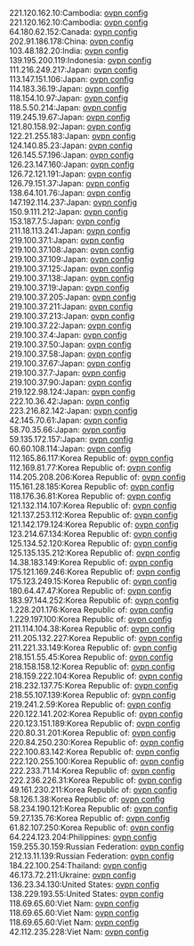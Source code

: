 221.120.162.10:Cambodia: [ovpn config](vpn/221_120_162_10.ovpn)  
221.120.162.10:Cambodia: [ovpn config](vpn/221_120_162_10.ovpn)  
64.180.62.152:Canada: [ovpn config](vpn/64_180_62_152.ovpn)  
202.91.186.178:China: [ovpn config](vpn/202_91_186_178.ovpn)  
103.48.182.20:India: [ovpn config](vpn/103_48_182_20.ovpn)  
139.195.200.119:Indonesia: [ovpn config](vpn/139_195_200_119.ovpn)  
111.216.249.217:Japan: [ovpn config](vpn/111_216_249_217.ovpn)  
113.147.151.106:Japan: [ovpn config](vpn/113_147_151_106.ovpn)  
114.183.36.19:Japan: [ovpn config](vpn/114_183_36_19.ovpn)  
118.154.10.97:Japan: [ovpn config](vpn/118_154_10_97.ovpn)  
118.5.50.214:Japan: [ovpn config](vpn/118_5_50_214.ovpn)  
119.245.19.67:Japan: [ovpn config](vpn/119_245_19_67.ovpn)  
121.80.158.92:Japan: [ovpn config](vpn/121_80_158_92.ovpn)  
122.21.255.183:Japan: [ovpn config](vpn/122_21_255_183.ovpn)  
124.140.85.23:Japan: [ovpn config](vpn/124_140_85_23.ovpn)  
126.145.57.196:Japan: [ovpn config](vpn/126_145_57_196.ovpn)  
126.23.147.160:Japan: [ovpn config](vpn/126_23_147_160.ovpn)  
126.72.121.191:Japan: [ovpn config](vpn/126_72_121_191.ovpn)  
126.79.151.37:Japan: [ovpn config](vpn/126_79_151_37.ovpn)  
138.64.101.76:Japan: [ovpn config](vpn/138_64_101_76.ovpn)  
147.192.114.237:Japan: [ovpn config](vpn/147_192_114_237.ovpn)  
150.9.111.212:Japan: [ovpn config](vpn/150_9_111_212.ovpn)  
153.187.7.5:Japan: [ovpn config](vpn/153_187_7_5.ovpn)  
211.18.113.241:Japan: [ovpn config](vpn/211_18_113_241.ovpn)  
219.100.37.1:Japan: [ovpn config](vpn/219_100_37_1.ovpn)  
219.100.37.108:Japan: [ovpn config](vpn/219_100_37_108.ovpn)  
219.100.37.109:Japan: [ovpn config](vpn/219_100_37_109.ovpn)  
219.100.37.125:Japan: [ovpn config](vpn/219_100_37_125.ovpn)  
219.100.37.138:Japan: [ovpn config](vpn/219_100_37_138.ovpn)  
219.100.37.19:Japan: [ovpn config](vpn/219_100_37_19.ovpn)  
219.100.37.205:Japan: [ovpn config](vpn/219_100_37_205.ovpn)  
219.100.37.211:Japan: [ovpn config](vpn/219_100_37_211.ovpn)  
219.100.37.213:Japan: [ovpn config](vpn/219_100_37_213.ovpn)  
219.100.37.22:Japan: [ovpn config](vpn/219_100_37_22.ovpn)  
219.100.37.4:Japan: [ovpn config](vpn/219_100_37_4.ovpn)  
219.100.37.50:Japan: [ovpn config](vpn/219_100_37_50.ovpn)  
219.100.37.58:Japan: [ovpn config](vpn/219_100_37_58.ovpn)  
219.100.37.67:Japan: [ovpn config](vpn/219_100_37_67.ovpn)  
219.100.37.7:Japan: [ovpn config](vpn/219_100_37_7.ovpn)  
219.100.37.90:Japan: [ovpn config](vpn/219_100_37_90.ovpn)  
219.122.98.124:Japan: [ovpn config](vpn/219_122_98_124.ovpn)  
222.10.36.42:Japan: [ovpn config](vpn/222_10_36_42.ovpn)  
223.216.82.142:Japan: [ovpn config](vpn/223_216_82_142.ovpn)  
42.145.70.61:Japan: [ovpn config](vpn/42_145_70_61.ovpn)  
58.70.35.66:Japan: [ovpn config](vpn/58_70_35_66.ovpn)  
59.135.172.157:Japan: [ovpn config](vpn/59_135_172_157.ovpn)  
60.60.108.114:Japan: [ovpn config](vpn/60_60_108_114.ovpn)  
112.165.86.117:Korea Republic of: [ovpn config](vpn/112_165_86_117.ovpn)  
112.169.81.77:Korea Republic of: [ovpn config](vpn/112_169_81_77.ovpn)  
114.205.208.206:Korea Republic of: [ovpn config](vpn/114_205_208_206.ovpn)  
115.161.28.185:Korea Republic of: [ovpn config](vpn/115_161_28_185.ovpn)  
118.176.36.81:Korea Republic of: [ovpn config](vpn/118_176_36_81.ovpn)  
121.132.114.107:Korea Republic of: [ovpn config](vpn/121_132_114_107.ovpn)  
121.137.253.112:Korea Republic of: [ovpn config](vpn/121_137_253_112.ovpn)  
121.142.179.124:Korea Republic of: [ovpn config](vpn/121_142_179_124.ovpn)  
123.214.67.134:Korea Republic of: [ovpn config](vpn/123_214_67_134.ovpn)  
125.134.52.120:Korea Republic of: [ovpn config](vpn/125_134_52_120.ovpn)  
125.135.135.212:Korea Republic of: [ovpn config](vpn/125_135_135_212.ovpn)  
14.38.183.149:Korea Republic of: [ovpn config](vpn/14_38_183_149.ovpn)  
175.121.169.246:Korea Republic of: [ovpn config](vpn/175_121_169_246.ovpn)  
175.123.249.15:Korea Republic of: [ovpn config](vpn/175_123_249_15.ovpn)  
180.64.47.47:Korea Republic of: [ovpn config](vpn/180_64_47_47.ovpn)  
183.97.144.252:Korea Republic of: [ovpn config](vpn/183_97_144_252.ovpn)  
1.228.201.176:Korea Republic of: [ovpn config](vpn/1_228_201_176.ovpn)  
1.229.197.100:Korea Republic of: [ovpn config](vpn/1_229_197_100.ovpn)  
211.114.104.38:Korea Republic of: [ovpn config](vpn/211_114_104_38.ovpn)  
211.205.132.227:Korea Republic of: [ovpn config](vpn/211_205_132_227.ovpn)  
211.221.33.149:Korea Republic of: [ovpn config](vpn/211_221_33_149.ovpn)  
218.151.55.45:Korea Republic of: [ovpn config](vpn/218_151_55_45.ovpn)  
218.158.158.12:Korea Republic of: [ovpn config](vpn/218_158_158_12.ovpn)  
218.159.222.104:Korea Republic of: [ovpn config](vpn/218_159_222_104.ovpn)  
218.232.137.75:Korea Republic of: [ovpn config](vpn/218_232_137_75.ovpn)  
218.55.107.139:Korea Republic of: [ovpn config](vpn/218_55_107_139.ovpn)  
219.241.2.59:Korea Republic of: [ovpn config](vpn/219_241_2_59.ovpn)  
220.122.141.202:Korea Republic of: [ovpn config](vpn/220_122_141_202.ovpn)  
220.123.151.189:Korea Republic of: [ovpn config](vpn/220_123_151_189.ovpn)  
220.80.31.201:Korea Republic of: [ovpn config](vpn/220_80_31_201.ovpn)  
220.84.250.230:Korea Republic of: [ovpn config](vpn/220_84_250_230.ovpn)  
222.100.83.142:Korea Republic of: [ovpn config](vpn/222_100_83_142.ovpn)  
222.120.255.100:Korea Republic of: [ovpn config](vpn/222_120_255_100.ovpn)  
222.233.71.14:Korea Republic of: [ovpn config](vpn/222_233_71_14.ovpn)  
222.236.226.31:Korea Republic of: [ovpn config](vpn/222_236_226_31.ovpn)  
49.161.230.211:Korea Republic of: [ovpn config](vpn/49_161_230_211.ovpn)  
58.126.1.38:Korea Republic of: [ovpn config](vpn/58_126_1_38.ovpn)  
58.234.190.121:Korea Republic of: [ovpn config](vpn/58_234_190_121.ovpn)  
59.27.135.76:Korea Republic of: [ovpn config](vpn/59_27_135_76.ovpn)  
61.82.107.250:Korea Republic of: [ovpn config](vpn/61_82_107_250.ovpn)  
64.224.123.204:Philippines: [ovpn config](vpn/64_224_123_204.ovpn)  
159.255.30.159:Russian Federation: [ovpn config](vpn/159_255_30_159.ovpn)  
212.13.11.139:Russian Federation: [ovpn config](vpn/212_13_11_139.ovpn)  
184.22.100.254:Thailand: [ovpn config](vpn/184_22_100_254.ovpn)  
46.173.72.211:Ukraine: [ovpn config](vpn/46_173_72_211.ovpn)  
136.23.34.130:United States: [ovpn config](vpn/136_23_34_130.ovpn)  
138.229.193.55:United States: [ovpn config](vpn/138_229_193_55.ovpn)  
118.69.65.60:Viet Nam: [ovpn config](vpn/118_69_65_60.ovpn)  
118.69.65.60:Viet Nam: [ovpn config](vpn/118_69_65_60.ovpn)  
118.69.65.60:Viet Nam: [ovpn config](vpn/118_69_65_60.ovpn)  
42.112.235.228:Viet Nam: [ovpn config](vpn/42_112_235_228.ovpn)  
